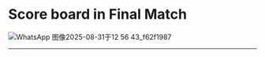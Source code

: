# Score board in Final Match

![WhatsApp 图像2025-08-31于12 56 43_f62f1987](https://github.com/user-attachments/assets/0ca92240-d305-4633-9138-be4a1b300e97)

---

